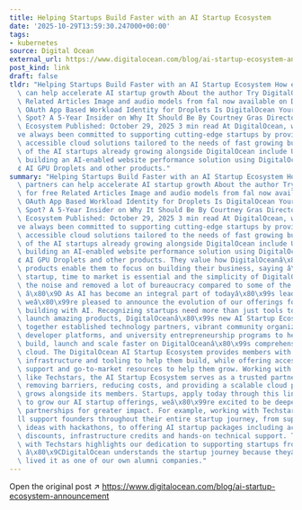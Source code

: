 ```yaml
---
title: Helping Startups Build Faster with an AI Startup Ecosystem
date: '2025-10-29T13:59:30.247000+00:00'
tags:
- kubernetes
source: Digital Ocean
external_url: https://www.digitalocean.com/blog/ai-startup-ecosystem-announcement
post_kind: link
draft: false
tldr: "Helping Startups Build Faster with an AI Startup Ecosystem How ecosystem partners\
  \ can help accelerate AI startup growth About the author Try DigitalOcean for free\
  \ Related Articles Image and audio models from fal now available on DigitalOcean\
  \ OAuth App Based Workload Identity for Droplets Is DigitalOcean Your Next Career\
  \ Spot? A 5-Year Insider on Why It Should Be By Courtney Gras Director, Startup\
  \ Ecosystem Published: October 29, 2025 3 min read At DigitalOcean, weâ\x80\x99\
  ve always been committed to supporting cutting-edge startups by providing them with\
  \ accessible cloud solutions tailored to the needs of fast growing businesses. Some\
  \ of the AI startups already growing alongside DigitalOcean include Uxify, who is\
  \ building an AI-enabled website performance solution using DigitalOcean Gradientâ\x84\
  ¢ AI GPU Droplets and other products."
summary: "Helping Startups Build Faster with an AI Startup Ecosystem How ecosystem\
  \ partners can help accelerate AI startup growth About the author Try DigitalOcean\
  \ for free Related Articles Image and audio models from fal now available on DigitalOcean\
  \ OAuth App Based Workload Identity for Droplets Is DigitalOcean Your Next Career\
  \ Spot? A 5-Year Insider on Why It Should Be By Courtney Gras Director, Startup\
  \ Ecosystem Published: October 29, 2025 3 min read At DigitalOcean, weâ\x80\x99\
  ve always been committed to supporting cutting-edge startups by providing them with\
  \ accessible cloud solutions tailored to the needs of fast growing businesses. Some\
  \ of the AI startups already growing alongside DigitalOcean include Uxify, who is\
  \ building an AI-enabled website performance solution using DigitalOcean Gradientâ\x84\
  ¢ AI GPU Droplets and other products. They value how DigitalOceanâ\x80\x99s straightforward\
  \ products enable them to focus on building their business, saying â\x80\x9CAs a\
  \ startup, time to market is essential and the simplicity of DigitalOcean cut all\
  \ the noise and removed a lot of bureaucracy compared to some of the other providers.\
  \ â\x80\x9D As AI has become an integral part of todayâ\x80\x99s leading startups,\
  \ weâ\x80\x99re pleased to announce the evolution of our offerings for startups\
  \ building with AI. Recognizing startups need more than just tools to build and\
  \ launch amazing products, DigitalOceanâ\x80\x99s new AI Startup Ecosystem brings\
  \ together established technology partners, vibrant community organizations, AI\
  \ developer platforms, and university entrepreneurship programs to help founders\
  \ build, launch and scale faster on DigitalOceanâ\x80\x99s comprehensive agentic\
  \ cloud. The DigitalOcean AI Startup Ecosystem provides members with discounted\
  \ infrastructure and tooling to help them build, while offering access to technical\
  \ support and go-to-market resources to help them grow. Working with founding partners\
  \ like Techstars, the AI Startup Ecosystem serves as a trusted partner to founders,\
  \ removing barriers, reducing costs, and providing a scalable cloud platform that\
  \ grows alongside its members. Startups, apply today through this link. As we continue\
  \ to grow our AI startup offerings, weâ\x80\x99re excited to be deepening our existing\
  \ partnerships for greater impact. For example, working with Techstars weâ\x80\x99\
  ll support founders throughout their entire startup journey, from supporting early-stage\
  \ ideas with hackathons, to offering AI startup packages including access to GPU\
  \ discounts, infrastructure credits and hands-on technical support. The partnership\
  \ with Techstars highlights our dedication to supporting startups from idea to growth.\
  \ â\x80\x9CDigitalOcean understands the startup journey because theyâ\x80\x99ve\
  \ lived it as one of our own alumni companies."
---
```

Open the original post ↗ https://www.digitalocean.com/blog/ai-startup-ecosystem-announcement
